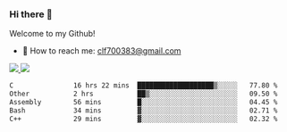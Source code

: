 ### Hi there 👋

<!--
**clingfei/clingfei** is a ✨ _special_ ✨ repository because its `README.md` (this file) appears on your GitHub profile.

Here are some ideas to get you started:

- 🔭 I’m currently working on ...
- 🌱 I’m currently learning ...
- 👯 I’m looking to collaborate on ...
- 🤔 I’m looking for help with ...
- 💬 Ask me about ...
- 📫 How to reach me: ...
- 😄 Pronouns: ...
- ⚡ Fun fact: ...
-->
Welcome to my Github!
- 📧 How to reach me: clf700383@gmail.com

<a href="https://github.com/anuraghazra/github-readme-stats">
  <img src="https://github-readme-stats.vercel.app/api?username=clingfei&count_private=true&show_icons=true&include_all_commits=true&line_height=21&hide_border=true&repo=github-readme-stats" />
</a>
<a href="https://github.com/anuraghazra/convoychat">
  <img src="https://github-readme-stats.vercel.app/api/top-langs/?username=clingfei&hide=Tcl,Perl,Makefile,CSS,HTML,Yacc,Lex,Verilog&langs_count=6&layout=compact&hide_border=true&repo=convoychat" />
</a>

<!--START_SECTION:waka-->

```txt
C               16 hrs 22 mins  ███████████████████▒░░░░░   77.80 %
Other           2 hrs           ██▒░░░░░░░░░░░░░░░░░░░░░░   09.50 %
Assembly        56 mins         █░░░░░░░░░░░░░░░░░░░░░░░░   04.45 %
Bash            34 mins         ▓░░░░░░░░░░░░░░░░░░░░░░░░   02.71 %
C++             29 mins         ▓░░░░░░░░░░░░░░░░░░░░░░░░   02.32 %
```

<!--END_SECTION:waka-->
